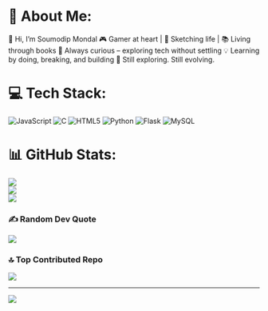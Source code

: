 # 💫 About Me:
👋 Hi, I’m Soumodip Mondal
🎮 Gamer at heart | 🎨 Sketching life | 📚 Living through books
🧠 Always curious – exploring tech without settling
💡 Learning by doing, breaking, and building
🌱 Still exploring. Still evolving.




# 💻 Tech Stack:
![JavaScript](https://img.shields.io/badge/javascript-%23323330.svg?style=for-the-badge&logo=javascript&logoColor=%23F7DF1E) ![C](https://img.shields.io/badge/c-%2300599C.svg?style=for-the-badge&logo=c&logoColor=white) ![HTML5](https://img.shields.io/badge/html5-%23E34F26.svg?style=for-the-badge&logo=html5&logoColor=white) ![Python](https://img.shields.io/badge/python-3670A0?style=for-the-badge&logo=python&logoColor=ffdd54)  ![Flask](https://img.shields.io/badge/flask-%23000.svg?style=for-the-badge&logo=flask&logoColor=white) ![MySQL](https://img.shields.io/badge/mysql-4479A1.svg?style=for-the-badge&logo=mysql&logoColor=white)
# 📊 GitHub Stats:
![](https://github-readme-stats.vercel.app/api?username=soumodip-esc&theme=dark&hide_border=false&include_all_commits=false&count_private=false)<br/>
![](https://nirzak-streak-stats.vercel.app/?user=soumodip-esc&theme=dark&hide_border=false)<br/>
![](https://github-readme-stats.vercel.app/api/top-langs/?username=soumodip-esc&theme=dark&hide_border=false&include_all_commits=false&count_private=false&layout=compact)

### ✍️ Random Dev Quote
![](https://quotes-github-readme.vercel.app/api?type=horizontal&theme=radical)

### 🔝 Top Contributed Repo
![](https://github-contributor-stats.vercel.app/api?username=soumodip-esc&limit=5&theme=dark&combine_all_yearly_contributions=true)

---
[![](https://visitcount.itsvg.in/api?id=soumodip-esc&icon=0&color=0)](https://visitcount.itsvg.in)

<!-- Proudly created with GPRM ( https://gprm.itsvg.in ) -->

